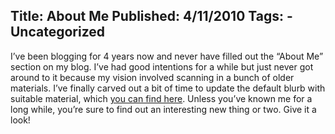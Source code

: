 Title: About Me
Published: 4/11/2010
Tags:
    - Uncategorized
---
I’ve been blogging for 4 years now and never have filled out the “About Me” section on my blog. I’ve had good intentions for a while but just never got around to it because my vision involved scanning in a bunch of older materials. I’ve finally carved out a bit of time to update the default blurb with suitable material, which [you can find here](http://blog.beckshome.com/index.php/about/about/). Unless you’ve known me for a long while, you’re sure to find out an interesting new thing or two. Give it a look!